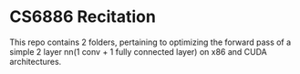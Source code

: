 # CS6886 Recitation

This repo contains 2 folders, pertaining to optimizing the forward pass of  a simple 2 layer nn(1 conv + 1 fully connected layer) on x86 and CUDA architectures.
